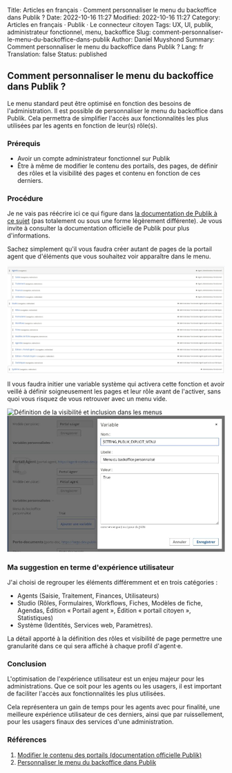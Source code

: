 Title: Articles en français · Comment personnaliser le menu du backoffice dans Publik ?
Date: 2022-10-16 11:27
Modified: 2022-10-16 11:27
Category: Articles en français · Publik · Le connecteur citoyen
Tags: UX, UI, publik, administrateur fonctionnel, menu, backoffice
Slug: comment-personnaliser-le-menu-du-backoffice-dans-publik
Author: Daniel Muyshond
Summary: Comment personnaliser le menu du backoffice dans Publik ?
Lang: fr
Translation: false
Status: published

## Comment personnaliser le menu du backoffice dans Publik ?

Le menu standard peut être optimisé en fonction des besoins de l'administration. Il est possible de personnaliser le menu du backoffice dans Publik.
Cela permettra de simplifier l'accès aux fonctionnalités les plus utilisées par les agents en fonction de leur(s) rôle(s).

### Prérequis

- Avoir un compte administrateur fonctionnel sur Publik
- Être à même de modifier le contenu des portails, des pages, de définir des rôles et la visibilité des pages et contenu en fonction de ces derniers.

### Procédure

Je ne vais pas réécrire ici ce qui figure dans [la documentation de Publik à ce sujet](https://doc-publik.entrouvert.com/admin-fonctionnel/modifier-le-contenu-des-portails/creer-un-menu-personnalise/#creer-un-menu-personnalise) (pas totalement ou sous une forme légèrement différente). Je vous invite à consulter la documentation officielle de Publik pour plus d'informations.

Sachez simplement qu'il vous faudra créer autant de pages de la portail agent que d'éléments que vous souhaitez voir apparaître dans le menu.

![Pages d'un portail agent dans Publik](/images/personnalisation_menu_publik_apercu_pages_portail_agent.jpg)


Il vous faudra initier une variable système qui activera cette fonction et avoir veillé à définir soigneusement les pages et leur rôle avant de l'activer, sans quoi vous risquez de vous retrouver avec un menu vide.

![Définition de la visibilité et inclusion dans les menus](/images/personnalisation_menu_publik_apercu_paramètres_pages.jpg)
![Variable système pour activer la personnalisation du menu](/images/personnalisation_menu_publik_variable_hobo_a_definir.jpg)



### Ma suggestion en terme d'expérience utilisateur

J'ai choisi de regrouper les éléments différemment et en trois catégories :

* Agents (Saisie, Traitement, Finances, Utilisateurs)
* Studio (Rôles, Formulaires, Workflows, Fiches, Modèles de fiche, Agendas, Édition « Portail agent », Édition « portail citoyen », Statistiques)
* Système (Identités, Services web, Paramètres).

La détail apporté à la définition des rôles et visibilité de page permettre une granularité dans ce qui sera affiché à chaque profil d'agent·e.

### Conclusion

L'optimisation de l'expérience utilisateur est un enjeu majeur pour les administrations. Que ce soit pour les agents ou les usagers, il est important de faciliter l'accès aux fonctionnalités les plus utilisées.

Cela représentera un gain de temps pour les agents avec pour finalité, une meilleure expérience utilisateur de ces derniers, ainsi que par ruissellement, pour les usagers finaux des services d'une administration.


### Références
1. [Modifier le contenu des portails (documentation officielle Publik)](https://doc-publik.entrouvert.com/admin-fonctionnel/modifier-le-contenu-des-portails/creer-un-menu-personnalise/#creer-un-menu-personnalise)
2. [Personnaliser le menu du backoffice dans Publik](https://doc-publik.entrouvert.com/admin-fonctionnel/modifier-le-contenu-des-portails/creer-un-menu-personnalise/#creer-un-menu-personnalise)
